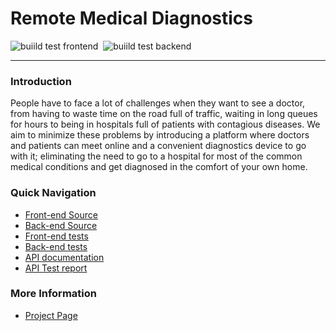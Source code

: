 # Remote Medical Diagnostics

![buiild test frontend](../../actions/workflows/build_test_react.yml/badge.svg)&nbsp;
![buiild test backend](../../actions/workflows/build_test_node.js.yml/badge.svg)

---

### Introduction

People have to face a lot of challenges when they want to see a doctor, from having to waste time on the road full of traffic, waiting in long queues for hours to being in hospitals full of patients with contagious diseases. We aim to minimize these problems by introducing a platform where doctors and patients can meet online and a convenient diagnostics device to go with it; eliminating the need to go to a hospital for most of the common medical conditions and get diagnosed in the comfort of your own home.

### Quick Navigation

- [Front-end Source](src/front-end/)
- [Back-end Source](src/back-end/)
- [Front-end tests](src/front-end/src/tests)
- [Back-end tests](src/back-end/src/tests)
- [API documentation](https://cepdnaclk.github.io/e17-3yp-remote-medical-diagnostics/api-docs)
- [API Test report](tests/API_test/MedGenie_API_Test_Report.html)

### More Information

- [Project Page](https://cepdnaclk.github.io/e17-3yp-remote-medical-diagnostics/)
